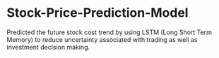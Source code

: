 # Stock-Price-Prediction-Model
Predicted the future stock cost trend by using LSTM (Long Short Term Memory) to reduce uncertainty associated with trading as well as investment decision making.
